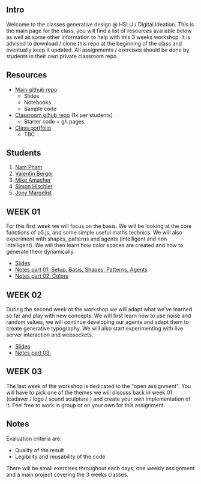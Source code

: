 ## Intro

Welcome to the classes generative design @ HSLU / Digital Ideation. This is the main page for the class, you will find a list of resources available below as well as some other information to help with this 3 weeks workshop. It is advised to download / clone this repo at the beginning of the class and eventually keep it updated. All assignments / exercises should be done by students in their own private classroom repo.

## Resources

- [Main github repo][refMainRepo]
    - Slides
    - Notebooks
    - Sample code 
- [Classroom gihub repo][refClassRepo] (1x per students)
    - Starter code + gh pages
- [Class portfolio][refClassPortfolio]
    - TBC

[refMainRepo]:https://github.com/digitalideation/BA_222_GENCG_H1701
[refClassRepo]:http://...
[refClassPortfolio]:http://...

## Students

1. [Nam Pham][refStud01]
2. [Valentin Berger][refStud02]
3. [Mike Amacher][refStud03]
4. [Simon Hischier][refStud04]
5. [Jony Margelist ][refStud05]

[refStud01]:https://github.com/Bokidoo/
[refStud02]:https://github.com/V4L3
[refStud03]:https://github.com/micromic5
[refStud04]:https://github.com/TheCell
[refStud05]:https://github.com/Ooky

## WEEK 01

For this first week we will focus on the basis. We will be looking at the core functions of p5.js, and some simple useful maths technics. We will also experiment with shapes, patterns and agents (intelligent and non intelligent). We will then learn how color spaces are created and how to generate them dynamically.
- [Slides][refSlides01]
- [Notes part 01: Setup, Basis, Shapes, Patterns, Agents][refNotes01]
- [Notes part 02: Colors][refNotes02]

## WEEK 02

During the second week ot the workshop we will adapt what we've learned so far and play with new concepts. We will first learn how to use noise and random values, we will continue developing our agents and adapt them to create generative typography. We will also start experimenting with live server interaction and websockets.
- [Slides][refSlides02]
- [Notes part 03: ][refNotes03]

## WEEK 03

The last week of the workshop is dedicated to the "open assignment". You will have to pick one of the themes we will discuss back in week 01 (cadaver / logo / sound sculpture ) and create your own implementation of it. Feel free to work in group or on your own for this assignment.


## Notes

Evaluation criteria are:
- Quality of the result
- Legibility and reusability of the code

There will be small exercises throughout each days, one weekly assignment and a main project covering the 3 weeks classes.

 [refSlides01]: slides/01.html
 [refSlides02]: slides/02.html
 [refSlides03]: slides/03.html
 [refNotes01]: notebooks/01.html
 [refNotes02]: notebooks/02.html
 [refNotes03]: notebooks/03.html
 [refNotes04]: notebooks/04.html
 [refNotes05]: notebooks/05.html